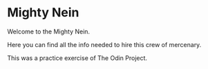 # Mighty Nein

Welcome to the Mighty Nein.

Here you can find all the info needed to hire this crew of mercenary.

This was a practice exercise of The Odin Project.
